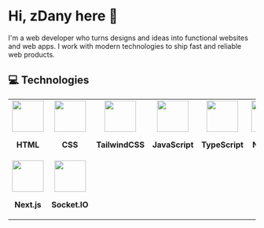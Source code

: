 # Hi, zDany here 👋

I'm a web developer who turns designs and ideas into functional websites and web apps. I work with modern technologies to ship fast and reliable web products.

## 💻 Technologies

<table>
  <tr>
    <td align="center">
      <img src="https://cdn.jsdelivr.net/gh/devicons/devicon@latest/icons/html5/html5-original.svg" width="64" />
      <p><b>HTML</b></p>
    </td>
    <td align="center">
      <img src="https://cdn.jsdelivr.net/gh/devicons/devicon@latest/icons/css3/css3-original.svg" width="64" />
      <p><b>CSS</b></p>
    </td>
    <td align="center">
      <img src="https://cdn.jsdelivr.net/gh/devicons/devicon@latest/icons/tailwindcss/tailwindcss-original.svg" width="64" />
      <p><b>TailwindCSS</b></p>
    </td>
    <td align="center">
      <img src="https://cdn.jsdelivr.net/gh/devicons/devicon@latest/icons/javascript/javascript-original.svg" width="64" />
      <p><b>JavaScript</b></p>
    </td>
    <td align="center">
      <img src="https://cdn.jsdelivr.net/gh/devicons/devicon@latest/icons/typescript/typescript-original.svg" width="64" />
      <p><b>TypeScript</b></p>
    </td>
    <td align="center">
      <img src="https://cdn.jsdelivr.net/gh/devicons/devicon@latest/icons/nodejs/nodejs-original.svg" width="64" />
      <p><b>Node.js</b></p>
    </td>
    <td align="center">
      <img src="https://cdn.jsdelivr.net/gh/devicons/devicon@latest/icons/express/express-original.svg" width="64" />
      <p><b>Express.js</b></p>
    </td>
    <td align="center">
      <img src="https://cdn.jsdelivr.net/gh/devicons/devicon@latest/icons/react/react-original.svg" width="64" />
      <p><b>React</b></p>
    </td>
    <td align="center">
      <img src="https://cdn.jsdelivr.net/gh/devicons/devicon@latest/icons/zustand/zustand-original.svg" width="64" />
      <p><b>Zustand</b></p>
    </td>
  </tr>
  <tr>
    <td align="center">
      <img src="https://cdn.jsdelivr.net/gh/devicons/devicon@latest/icons/nextjs/nextjs-original.svg" width="64" />
      <p><b>Next.js</b></p>
    </td>
    <td align="center">
      <img src="https://cdn.jsdelivr.net/gh/devicons/devicon@latest/icons/socketio/socketio-original.svg" width="64" />
      <p><b>Socket.IO</b></p>
    </td>
  </tr>
</table>

